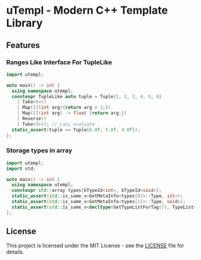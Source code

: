 # uTempl - Modern C++ Template Library

## Features
### Ranges Like Interface For TupleLike
```cpp
import utempl;

auto main() -> int {
  using namespace utempl;
  constexpr TupleLike auto tuple = Tuple{1, 2, 3, 4, 5, 6}
    | Take<5>()
    | Map([](int arg){return arg + 1;})
    | Map([](int arg) -> float {return arg;})
    | Reverse()
    | Take<3>(); // Lazy evaluate
  static_assert(tuple == Tuple{6.0f, 5.0f, 4.0f});
};
```
### Storage types in array 
```cpp
import utempl;
import std;

auto main() -> int {
  using namespace utempl;
  constexpr std::array types{kTypeId<int>, kTypeId<void>};
  static_assert(std::is_same_v<GetMetaInfo<types[0]>::Type, int>);
  static_assert(std::is_same_v<GetMetaInfo<types[1]>::Type, void>);
  static_assert(std::is_same_v<decltype(GetTypeListForTag()), TypeList<int, void>>);
};
```

## License
This project is licensed under the MIT License - see the [LICENSE](LICENSE) file for details.
